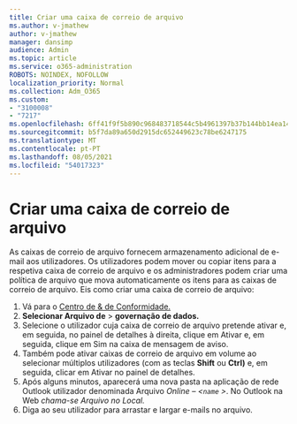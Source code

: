```yaml
---
title: Criar uma caixa de correio de arquivo
ms.author: v-jmathew
author: v-jmathew
manager: dansimp
audience: Admin
ms.topic: article
ms.service: o365-administration
ROBOTS: NOINDEX, NOFOLLOW
localization_priority: Normal
ms.collection: Adm_O365
ms.custom:
- "3100008"
- "7217"
ms.openlocfilehash: 6ff41f9f5b890c968483718544c5b4961397b37b144bb14ea1451d7aac24ebb7
ms.sourcegitcommit: b5f7da89a650d2915dc652449623c78be6247175
ms.translationtype: MT
ms.contentlocale: pt-PT
ms.lasthandoff: 08/05/2021
ms.locfileid: "54017323"
---
```

# <a name="create-an-archive-mailbox"></a>Criar uma caixa de correio de arquivo

As caixas de correio de arquivo fornecem armazenamento adicional de e-mail aos utilizadores. Os utilizadores podem mover ou copiar itens para a respetiva caixa de correio de arquivo e os administradores podem criar uma política de arquivo que mova automaticamente os itens para as caixas de correio de arquivo. Eis como criar uma caixa de correio de arquivo:

1. Vá para o [Centro de & de Conformidade.]( https://go.microsoft.com/fwlink/p/?linkid=2077143)
2. **Selecionar Arquivo de**  >  **governação de dados.**
3. Selecione o utilizador cuja caixa de correio de arquivo pretende ativar e,  em seguida, no painel de detalhes à direita, clique em Ativar e, em seguida, clique em Sim na caixa de mensagem de aviso. 
4. Também pode ativar caixas de correio de arquivo em volume ao selecionar múltiplos  utilizadores (com as teclas **Shift** ou **Ctrl)** e, em seguida, clicar em Ativar no painel de detalhes.
5. Após alguns minutos, aparecerá uma nova pasta na aplicação de rede Outlook utilizador denominada Arquivo *Online – <`name` >*. No Outlook na Web *chama-se Arquivo no Local.*
6. Diga ao seu utilizador para arrastar e largar e-mails no arquivo.
